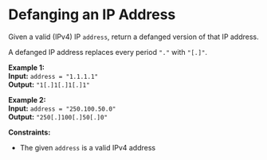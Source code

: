 # Defanging an IP Address

Given a valid (IPv4) IP `address`, return a defanged version of that IP address.

A defanged IP address replaces every period `"."` with `"[.]"`.



**Example 1:** \
__Input:__ ```address = "1.1.1.1"```\
__Output:__ ```"1[.]1[.]1[.]1"```

**Example 2:** \
__Input:__ ```address = "250.100.50.0"```\
__Output:__ ```"250[.]100[.]50[.]0"```



**Constraints:**
* The given ```address``` is a valid IPv4 address

